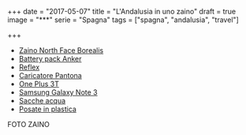 +++
date = "2017-05-07"
title = "L'Andalusia in uno zaino"
draft = true
image = "***"
serie = "Spagna"
tags = ["spagna", "andalusia", "travel"]

+++

* [Zaino North Face Borealis](http://amzn.to/2oVaWQ1)
* [Battery pack Anker](http://amzn.to/2pxvLET)
* [Reflex](http://amzn.to/2puL13n)
* [Caricatore Pantona](http://amzn.to/2pjRVdk)
* [One Plus 3T](http://amzn.to/2oV9pcw)
* [Samsung Galaxy Note 3](http://amzn.to/2oMcWyW)
* [Sacche acqua](https://www.decathlon.it/sacca-acqua-2l-id_8359135.html)
* [Posate in plastica](https://www.decathlon.it/set-3-posate-plastica-azzurre-id_8386030.html)

FOTO ZAINO

